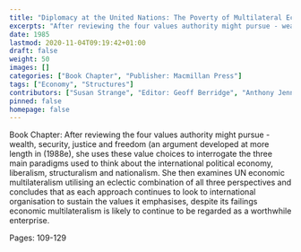 ```yaml
---
title: "Diplomacy at the United Nations: The Poverty of Multilateral Economic Diplomacy"
excerpts: "After reviewing the four values authority might pursue - wealth, security, justice and freedom (an argument developed at more length in (1988e), she uses these value choices to interrogate the three main paradigms used to think about the international political economy, liberalism, structuralism and nationalism. She then examines UN economic multilateralism utilising an eclectic combination of all three perspectives and concludes that as each approach continues to look to international organisation to sustain the values it emphasises, despite its failings economic multilateralism is likely to continue to be regarded as a worthwhile enterprise."
date: 1985
lastmod: 2020-11-04T09:19:42+01:00
draft: false
weight: 50
images: []
categories: ["Book Chapter", "Publisher: Macmillan Press"]
tags: ["Economy", "Structures"]
contributors: ["Susan Strange", "Editor: Geoff Berridge", "Anthony Jennings"]
pinned: false
homepage: false
---
```


Book Chapter: After reviewing the four values authority might pursue - wealth, security, justice and freedom (an argument developed at more length in (1988e), she uses these value choices to interrogate the three main paradigms used to think about the international political economy, liberalism, structuralism and nationalism. She then examines UN economic multilateralism utilising an eclectic combination of all three perspectives and concludes that as each approach continues to look to international organisation to sustain the values it emphasises, despite its failings economic multilateralism is likely to continue to be regarded as a worthwhile enterprise.

Pages: 109-129